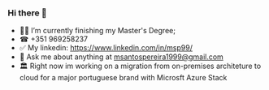 ### Hi there 👋
- 👨‍🎓 I’m currently finishing my Master's Degree;
- ☎ +351 969258237
- ✅ My linkedin: https://www.linkedin.com/in/msp99/
- 💬 Ask me about anything at msantospereira1999@gmail.com
- 🏛 Right now im working on a migration from on-premises architeture to cloud for a major portuguese brand with Microsft Azure Stack
